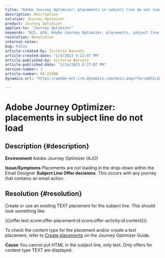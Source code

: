 ```yaml
---
title: "Adobe Journey Optimizer: placements in subject line do not load"
description: Description
solution: Journey Optimizer
product: Journey Optimizer
applies-to: "Journey Optimizer"
keywords: "KCS, AJO, Adobe Journey Optimizer, placements, subject line, not load, content type, html, text"
resolution: Resolution
internal-notes: 
bug: False
article-created-by: Victoria Barnato
article-created-date: "1/3/2023 5:12:47 PM"
article-published-by: Victoria Barnato
article-published-date: "2/14/2023 8:27:07 PM"
version-number: 1
article-number: KA-21208
dynamics-url: "https://adobe-ent.crm.dynamics.com/main.aspx?forceUCI=1&pagetype=entityrecord&etn=knowledgearticle&id=1597f3d5-898b-ed11-81ad-6045bd0067ea"

---
```

# Adobe Journey Optimizer: placements in subject line do not load

## Description {#description}

<b>Environment</b>
Adobe Journey Optimizer (AJO)


<b>Issue/Symptoms</b>
Placements are not loading in the drop-down within the Email Designer  <b> Subject Line </b><b>Offer decisions</b>. This occurs with any journey that contains an email action.


## Resolution {#resolution}


Create or use an existing TEXT placement for the subject line. This should look something like:

{{{offer.text.xcore:offer-placement:id.xcore:offer-activity:id.content}}}

To check the content type for the placement and/or create a text placement, refer to [Create placements](https://experienceleague.adobe.com/docs/journey-optimizer/using/offer-decisioning/create-components/creating-placements.html) on the Journey Optimizer Guide.


<b>Cause</b>
You cannot put HTML in the subject line, only text. Only offers for content type TEXT are displayed.
